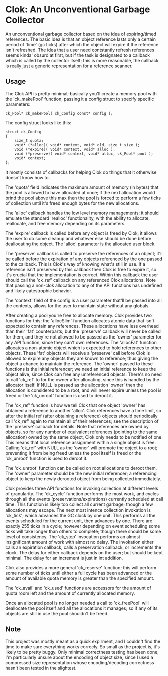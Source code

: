 # Clok: An Unconventional Garbage Collector
An unconventional garbage collector based on the idea of expiring/timed
references. The basic idea is that an object reference lasts only a
certain period of 'time' (gc ticks) after which the object will expire
if the reference isn't refreshed.  The idea that a user need
contstantly refresh references seems kinda' obsurd at first, but if the
task is designated to a callback which is called by the collector
itself; this is more reasonable, the callback is really just a generic
representation for a reference scanner.

## Usage
The Clok API is pretty minimal; basically you'll create a memory
pool with the 'ck_makePool' function, passing it a config struct
to specify specific parameters:

    ck_Pool* ck_makePool( ck_Config const* config );

The config struct looks like this:

    struct ck_Config
    {
        size_t quota;
        void* (*alloc)( void* context, void* old, size_t size );
        void (*expire)( void* context, void* alloc );
        void (*preserve)( void* context, void* alloc, ck_Pool* pool );
        void* context;
    };

It mostly consists of callbacks for helping Clok do things that
it otherwise doesn't know how to.

The 'quota' field indicates the maximum amount of memory (in bytes)
that the pool is allowed to have allocated at once; if the next
allocation would brind the pool above this max then the pool is
forced to perform a few ticks of collection until it's freed enough
bytes for the new allocations.

The 'alloc' callback handles the low level memory managements;
it should emulate the standard 'realloc' functionality, with the
ability to allocate, reallocate, and free memory depending on its
parameters.

The 'expire' callback is called before any object is freed by Clok,
it allows the user to do some cleanup and whatever else should be
done before deallocating the object.  The 'alloc' parameter is the
allocated user block.

The 'preserve' callback is called to preserve the references of
an object; it'll be called before the expiration of any objects
referenced by the one passed to the callback.  This is Clok's
way of knowing what's still in use.  If a reference isn't preserved
by this callback then Clok is free to expire it, so it's crucial that
the implementation is correct.  Within this callback the user should
call the 'ck_ref' callback on any referenced Clok allocations.  Note
that passing a non-clok allocation to any of the API functions has
undefined and likely catestrophic behavior.

The 'context' field of the config is a user parameter that'll be
passed into all the contexts, allows for the user to maintain state
without any globals.


After creating a pool you're free to allocate memory.  Clok provides
two functions for this; the 'allocSlim' function allocates atomic
data that isn't expected to contain any references.  These allocations
have less overhead than their 'fat' counterparts; but the 'preserve'
callback will never be called for them, and they're not allowed to
be passed as the 'owner' parameter for any API function, since they
can't own references.  The 'allocFat' function allocates a non-atomic
object which is expected to hold references to other objects.  These
'fat' objects will receive a 'preserve' call before Clok is allowed
to expire any objects they are known to reference; thus giving the
object a chance to maintain the reference.  The 'owner' passed to
these functions is the initial referencer; we need an initial reference
to keep the object alive, since Clok can free any unreferenced objects.
There's no need to call 'ck_ref' to for the owner after allocating,
since this is handled by the allocator itself.  If NULL is passed as
the allocation 'owner' then the allocation is considered to be a root,
and will never expire unless the pool is freed or the 'ck_unroot'
function is used to deroot it.

The 'ck_ref' function is how we tell Clok that one object 'owner'
has obtained a reference to another 'alloc'.  Clok references have
a time limit, so after the initial ref (after obtaining a reference)
objects should periodically call 'ck_ref' again to maintain all of their
references; see the description of the 'preserve' callback for details.
Note that references are owned by objects, so for any number of
equivalent references (pointing to the same allocation) owned by the
same object, Clok only needs to be notified of one.  This means that
local reference assignment within a single object is free.  Calling
'ck_ref' with NULL as the 'owner' will promote the object to a root;
preventing it from being freed unless the pool itself is freed or
the 'ck_unroot' function is used to deroot it.

The 'ck_unroot' function can be called on root allocations to deroot
them.  The 'owner' parameter should be the new initial referencer;
a referencing object to keep the newly derooted object from being
collected immediately.


Clok provides three API functions for invoking collection at different
levels of granularity.  The 'ck_cycle' function performs the most work,
and cycles through all the events (preservations/expirations) currently
scheduled at call time.  This function is likely too collect all
current garbage; though a few allocations may escape.  The next most
intence collection invokation is 'ck_tick'; which advances the GC clock
by one unit.  This performs all the events scheduled for the current
unit, then advances by one.  There are exactly 255 ticks in a cycle;
however depending on event scheduling some ticks will take longer than
others to complete; though there should be some level of consistency.
The 'ck_step' invocation performs an almost insignificant amount of
work with almost no delay.  The invokation either calls an expiration
callback, calls a preservation callback, or increments the clock.  The
delay for either callback depends on the user; but should be kept
minimal.  The delay for an increment is just in int addition.

Clok also provides a more general 'ck_reserve' function; this
will perform some number of ticks until either a full cycle has
been advanced or the amount of available quota memory is greater
than the specified amount.

The 'ck_avail' and 'ck_used' functions are accessors for the amount
of quota room left and the amount of currently allocated memory.

Once an allocated pool is no longer needed a call to 'ck_freePool'
will deallocate the pool itself and all the allocations it manages;
so if any of its objects are still in use the pool shouldn't be freed.


## Note
This project was mostly meant as a quick expirment, and I couldn't
find the time to make sure everything works correcly.  So small as
the project is, it's likely to be pretty buggy.  Only minimal
correctness testing has been done; I'm particularly unsure about
the encoding of object size, since I used a compressed size
representation whose encoding/decoding correctness hasn't been tested
in the slightest.
